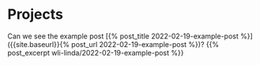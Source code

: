 # Projects

Can we see the example post [{% post_title 2022-02-19-example-post %}]({{site.baseurl}}{% post_url 2022-02-19-example-post %})?
{{% post_excerpt wli-linda/2022-02-19-example-post %}}